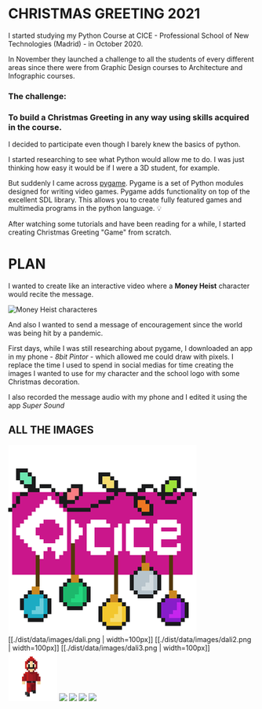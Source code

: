# CHRISTMAS GREETING 2021

I started studying my Python Course at CICE - Professional School of New Technologies (Madrid) - in October 2020.

In November they launched a challenge to all the students of every different areas since there were from Graphic Design courses to Architecture and Infographic courses. 

### The challenge: 
### To build a Christmas Greeting in any way using skills acquired in the course.

I decided to participate even though I barely knew the basics of python.

I started researching to see what Python would allow me to do. I was just thinking how easy it would be if I were a 3D student, for example.

But suddenly I came across [pygame](https://www.pygame.org/news). Pygame is a set of Python modules designed for writing video games. Pygame adds functionality on top of the excellent SDL library. This allows you to create fully featured games and multimedia programs in the python language. 💡

After watching some tutorials and have been reading for a while, I started creating Christmas Greeting "Game" from scratch.

# PLAN

I wanted to create like an interactive video where a **Money Heist** character would recite the message.


![Money Heist characteres](https://images.newindianexpress.com/uploads/user/imagelibrary/2021/12/6/w900X450/MH5-.jpg?w=640&dpr=1.3)


And also I wanted to send a message of encouragement since the world was being hit by a pandemic.

First days, while I was still researching about pygame, I downloaded an app in my phone - *8bit Pintor* - which allowed me could draw with pixels. I replace the time I used to spend in social medias for time creating the images I wanted to use for my character and the school logo with some Christmas decoration.

I also recorded the message audio with my phone and I edited it using the app *Super Sound*


## ALL THE IMAGES


![Logo](./dist/data/images/cice_christmas.png)
[[./dist/data/images/dali.png | width=100px]]
[[./dist/data/images/dali2.png | width=100px]]
[[./dist/data/images/dali3.png | width=100px]]
<img src="./dist/data/images/dali_down1.png" width="100px">
![](./dist/data/images/)
![](./dist/data/images/)
![](./dist/data/images/)
![](./dist/data/images/)
